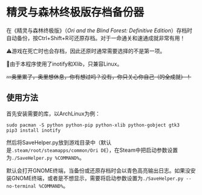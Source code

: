 # 精灵与森林终极版存档备份器

在《精灵与森林终极版》（*Ori and the Blind Forest: Definitive Edition*）存档时自动备份，按Ctrl+Shift+R可还原存档。对于一命通关和速通成就非常有用！

⚠️游戏在死亡时也会存档，因此还原时通常需要选择的不是第一项。

🚫由于本程序使用了inotify和Xlib，只兼容Linux。

💤~~奥里累了，奥里想休息，你有想过吗？没有，你只关心你自己（的全成就）！~~

## 使用方法

首先安装需要的库，以ArchLinux为例：

```shell
sudo pacman -S python python-pip python-xlib python-gobject gtk3
pip3 install inotify
```

然后将SaveHelper.py放到游戏目录中（默认是`.steam/root/steamapps/common/Ori DE`），在Steam中把启动参数设置为`./SaveHelper.py %COMMAND%`。

默认会打开GNOME终端，当备份或还原存档时会以青色高亮输出日志。如果没安装GNOME终端，或者是不想显示，需要将启动参数设置为`./SaveHelper.py --no-terminal %COMMAND%`。
